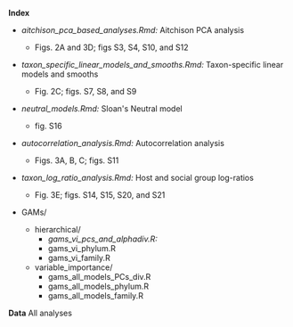
**Index**
  * *aitchison_pca_based_analyses.Rmd:* Aitchison PCA analysis
    * Figs. 2A and 3D; figs S3, S4, S10, and S12  
  * *taxon_specific_linear_models_and_smooths.Rmd:* Taxon-specific linear models and smooths
    * Fig. 2C; figs. S7, S8, and S9
  * *neutral_models.Rmd:* Sloan's Neutral model 
    * fig. S16   
  * *autocorrelation_analysis.Rmd:* Autocorrelation analysis
    * Figs. 3A, B, C; figs. S11   
  * *taxon_log_ratio_analysis.Rmd:* Host and social group log-ratios
    * Fig. 3E; figs. S14, S15, S20, and S21
  
  * GAMs/
    * hierarchical/
      * *gams_vi_pcs_and_alphadiv.R:*
      * gams_vi_phylum.R
      * gams_vi_family.R 
    * variable_importance/ 
      * gams_all_models_PCs_div.R
      * gams_all_models_phylum.R
      * gams_all_models_family.R  
   
 **Data**
 All analyses 
